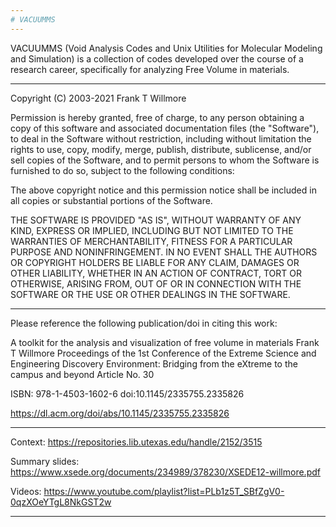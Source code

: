 ```yaml
---
# VACUUMMS
---
```


VACUUMMS (Void Analysis Codes and Unix Utilities for Molecular Modeling and Simulation) is a collection of codes developed over the course of a research career, specifically for analyzing Free Volume in materials.

---

  Copyright (C) 2003-2021 Frank T Willmore

  Permission is hereby granted, free of charge, to any person obtaining a 
  copy of this software and associated documentation files (the "Software"), 
  to deal in the Software without restriction, including without limitation 
  the rights to use, copy, modify, merge, publish, distribute, sublicense, 
  and/or sell copies of the Software, and to permit persons to whom the 
  Software is furnished to do so, subject to the following conditions:

  The above copyright notice and this permission notice shall be included 
  in all copies or substantial portions of the Software.

  THE SOFTWARE IS PROVIDED "AS IS", WITHOUT WARRANTY OF ANY KIND, EXPRESS 
  OR IMPLIED, INCLUDING BUT NOT LIMITED TO THE WARRANTIES OF MERCHANTABILITY, 
  FITNESS FOR A PARTICULAR PURPOSE AND NONINFRINGEMENT. IN NO EVENT SHALL 
  THE AUTHORS OR COPYRIGHT HOLDERS BE LIABLE FOR ANY CLAIM, DAMAGES OR OTHER 
  LIABILITY, WHETHER IN AN ACTION OF CONTRACT, TORT OR OTHERWISE, ARISING 
  FROM, OUT OF OR IN CONNECTION WITH THE SOFTWARE OR THE USE OR OTHER 
  DEALINGS IN THE SOFTWARE.

---

  Please reference the following publication/doi in citing this work:

  A toolkit for the analysis and visualization of free volume in materials
  Frank T Willmore
  Proceedings of the 1st Conference of the Extreme Science and Engineering 
    Discovery Environment: Bridging from the eXtreme to the campus and beyond
  Article No. 30 

  ISBN: 978-1-4503-1602-6 doi:10.1145/2335755.2335826

  https://dl.acm.org/doi/abs/10.1145/2335755.2335826

--- 

 Context: https://repositories.lib.utexas.edu/handle/2152/3515

 Summary slides: https://www.xsede.org/documents/234989/378230/XSEDE12-willmore.pdf

 Videos: https://www.youtube.com/playlist?list=PLb1z5T_SBfZgV0-0qzXOeYTgL8NkGST2w

---
